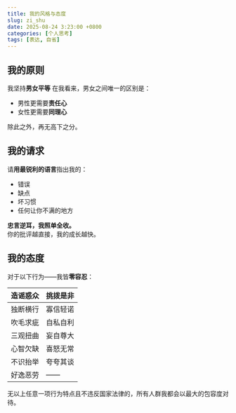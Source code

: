 ```yaml
---
title: 我的风格与态度
slug: zi_shu
date: 2025-08-24 3:23:00 +0800
categories: [个人思考]
tags: [表达, 自省]
---
```


## 我的原则

我坚持**男女平等**
在我看来，男女之间唯一的区别是：
- 男性更需要**责任心**
- 女性更需要**同理心**

除此之外，再无高下之分。

## 我的请求

请**用最锐利的语言**指出我的：

- 错误  
- 缺点  
- 坏习惯  
- 任何让你不满的地方  

**忠言逆耳，我照单全收。**  
你的批评越直接，我的成长越快。

## 我的态度

对于以下行为——我皆**零容忍**：

| 造谣惑众 | 挑拨是非 |
| -------- | -------- |
| 独断横行 | 寡信轻诺 |
| 吹毛求疵 | 自私自利 |
| 三观扭曲 | 妄自尊大 |
| 心智欠缺 | 喜怒无常 |
| 不识抬举 | 夸夸其谈 |
| 好逸恶劳 | ——       |

无以上任意一项行为特点且不违反国家法律的，所有人群我都会以最大的包容度对待。